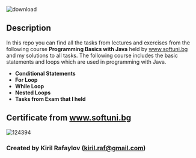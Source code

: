 ![download](https://user-images.githubusercontent.com/120650256/208385967-841e4379-1de7-4309-8cc5-3e7b546d613c.jpeg)

 
 


## __**Description**__





In this repo you can find all the tasks from lectures and exercises from the following course __Programming Basics with Java__ held by www.softuni.bg and my solutions to all tasks. The following course includes the basic statements and loops which are used in programming with Java.
- __Conditional Statements__
- __For Loop__
- __While Loop__
- __Nested Loops__
- __Tasks from Exam that I held__




## __**Certificate from www.softuni.bg**__
                                                                
                                                                
                                                                
![124394](https://user-images.githubusercontent.com/120650256/208386678-d1ef8716-d4fa-4574-870a-8a589c013eec.png)



### Created by __**Kiril Rafaylov**__ (**kiril.raf@gmail.com**)
